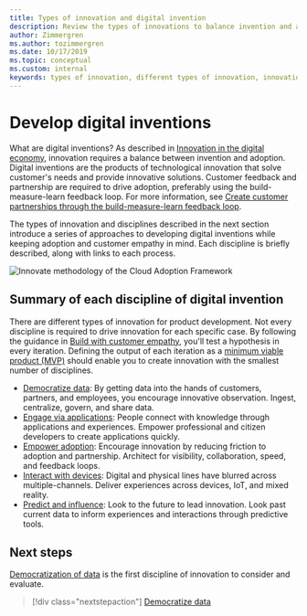 ```yaml
---
title: Types of innovation and digital invention
description: Review the types of innovations to balance invention and adoption for the development of products while keeping customer adoption and empathy in mind.
author: Zimmergren
ms.author: tozimmergren
ms.date: 10/17/2019
ms.topic: conceptual
ms.custom: internal
keywords: types of innovation, different types of innovation, innovation product development, digital invention
---
```


# Develop digital inventions

What are digital inventions? As described in [Innovation in the digital economy](./index.md), innovation requires a balance between invention and adoption. Digital inventions are the products of technological innovation that solve customer's needs and provide innovative solutions. Customer feedback and partnership are required to drive adoption, preferably using the build-measure-learn feedback loop. For more information, see [Create customer partnerships through the build-measure-learn feedback loop](./adoption.md).

The types of innovation and disciplines described in the next section introduce a series of approaches to developing digital inventions while keeping adoption and customer empathy in mind. Each discipline is briefly described, along with links to each process.

![Innovate methodology of the Cloud Adoption Framework](../../_images/innovate/innovate-methodology.png)

## Summary of each discipline of digital invention

There are different types of innovation for product development. Not every discipline is required to drive innovation for each specific case. By following the guidance in [Build with customer empathy](./build.md), you'll test a hypothesis in every iteration. Defining the output of each iteration as a [minimum viable product (MVP)](../../govern/policy-compliance/index.md#minimum-viable-product-mvp-for-policy) should enable you to create innovation with the smallest number of disciplines.

- [Democratize data](./data.md): By getting data into the hands of customers, partners, and employees, you encourage innovative observation. Ingest, centralize, govern, and share data.
- [Engage via applications](./apps.md): People connect with knowledge through applications and experiences. Empower professional and citizen developers to create applications quickly.
- [Empower adoption](./ci-cd.md): Encourage innovation by reducing friction to adoption and partnership. Architect for visibility, collaboration, speed, and feedback loops.
- [Interact with devices](./devices.md): Digital and physical lines have blurred across multiple-channels. Deliver experiences across devices, IoT, and mixed reality.
- [Predict and influence](./predict.md): Look to the future to lead innovation. Look past current data to inform experiences and interactions through predictive tools.

## Next steps

[Democratization of data](./data.md) is the first discipline of innovation to consider and evaluate.

> [!div class="nextstepaction"]
> [Democratize data](./data.md)
